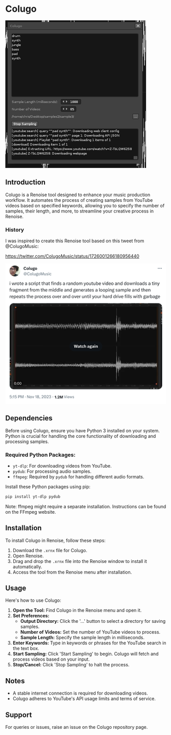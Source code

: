 # Colugo

![colugo-screenshot](doc-assets/colugo-screenshot.png)

## Introduction

Colugo is a Renoise tool designed to enhance your music production workflow. It automates the process of creating samples from YouTube videos based on specified keywords, allowing you to specify the number of samples, their length, and more, to streamline your creative process in Renoise.

### History

I was inspired to create this Renoise tool based on this tweet from @ColugoMusic:

https://twitter.com/ColugoMusic/status/1726001266180956440

![inspirational-tweet](doc-assets/colugo-tweet.png)

## Dependencies

Before using Colugo, ensure you have Python 3 installed on your system. Python is crucial for handling the core functionality of downloading and processing samples.

### Required Python Packages:

- `yt-dlp`: For downloading videos from YouTube.
- `pydub`: For processing audio samples.
- `ffmpeg`: Required by `pydub` for handling different audio formats.

Install these Python packages using pip:

```bash
pip install yt-dlp pydub
```

Note: ffmpeg might require a separate installation. Instructions can be found on the FFmpeg website.

## Installation
To install Colugo in Renoise, follow these steps:

1. Download the `.xrnx` file for Colugo.
2. Open Renoise.
3. Drag and drop the `.xrnx` file into the Renoise window to install it automatically.
4. Access the tool from the Renoise menu after installation.

## Usage
Here's how to use Colugo:

1. **Open the Tool:** Find Colugo in the Renoise menu and open it.
2. **Set Preferences:**
   - **Output Directory:** Click the '...' button to select a directory for saving samples.
   - **Number of Videos:** Set the number of YouTube videos to process.
   - **Sample Length:** Specify the sample length in milliseconds.
3. **Enter Keywords:** Type in keywords or phrases for the YouTube search in the text box.
4. **Start Sampling:** Click 'Start Sampling' to begin. Colugo will fetch and process videos based on your input.
5. **Stop/Cancel:** Click 'Stop Sampling' to halt the process.

## Notes
- A stable internet connection is required for downloading videos.
- Colugo adheres to YouTube's API usage limits and terms of service.

## Support
For queries or issues, raise an issue on the Colugo repository page.


